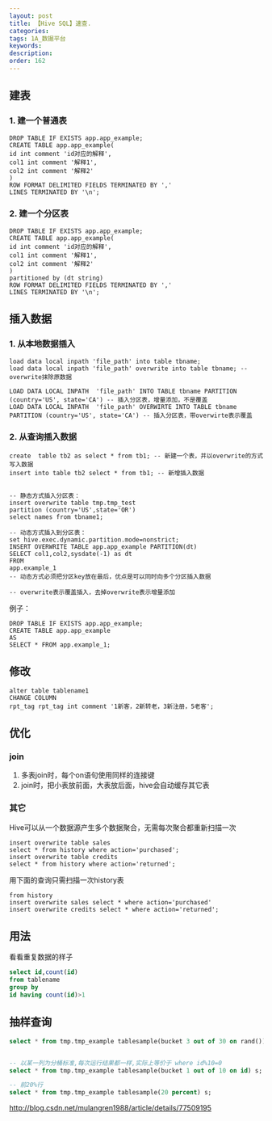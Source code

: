 ```yaml
---
layout: post
title: 【Hive SQL】速查.
categories:
tags: 1A_数据平台
keywords:
description:
order: 162
---
```


## 建表
### 1. 建一个普通表
```
DROP TABLE IF EXISTS app.app_example;
CREATE TABLE app.app_example(
id int comment 'id对应的解释',
col1 int comment '解释1',
col2 int comment '解释2'
)
ROW FORMAT DELIMITED FIELDS TERMINATED BY ','
LINES TERMINATED BY '\n';
```
### 2. 建一个分区表
```
DROP TABLE IF EXISTS app.app_example;
CREATE TABLE app.app_example(
id int comment 'id对应的解释',
col1 int comment '解释1',
col2 int comment '解释2'
)
partitioned by (dt string)
ROW FORMAT DELIMITED FIELDS TERMINATED BY ','
LINES TERMINATED BY '\n';
```
## 插入数据
### 1. 从本地数据插入
```
load data local inpath 'file_path' into table tbname;
load data local inpath 'file_path' overwrite into table tbname; -- overwrite抹除原数据

LOAD DATA LOCAL INPATH  'file_path' INTO TABLE tbname PARTITION (country='US', state='CA') -- 插入分区表，增量添加，不是覆盖
LOAD DATA LOCAL INPATH  'file_path' OVERWIRTE INTO TABLE tbname PARTITION (country='US', state='CA') -- 插入分区表，带overwirte表示覆盖
```

### 2. 从查询插入数据
```
create  table tb2 as select * from tb1; -- 新建一个表，并以overwrite的方式写入数据
insert into table tb2 select * from tb1; -- 新增插入数据


-- 静态方式插入分区表：
insert overwrite table tmp.tmp_test
partition (country='US',state='OR')
select names from tbname1;

-- 动态方式插入到分区表：
set hive.exec.dynamic.partition.mode=nonstrict;
INSERT OVERWRITE TABLE app.app_example PARTITION(dt)
SELECT col1,col2,sysdate(-1) as dt
FROM
app.example_1
-- 动态方式必须把分区key放在最后，优点是可以同时向多个分区插入数据

-- overwrite表示覆盖插入，去掉overwrite表示增量添加
```

例子：
```
DROP TABLE IF EXISTS app.app_example;
CREATE TABLE app.app_example
AS
SELECT * FROM app.example_1;
```

## 修改
```
alter table tablename1
CHANGE COLUMN
rpt_tag rpt_tag int comment '1新客，2新转老，3新注册，5老客';
```


## 优化

### join
1. 多表join时，每个on语句使用同样的连接键
1. join时，把小表放前面，大表放后面，hive会自动缓存其它表

### 其它
Hive可以从一个数据源产生多个数据聚合，无需每次聚合都重新扫描一次  
```
insert overwrite table sales
select * from history where action='purchased';
insert overwrite table credits
select * from history where action='returned';
```
用下面的查询只需扫描一次history表
```
from history
insert overwrite sales select * where action='purchased'
insert overwrite credits select * where action='returned';
```


## 用法
看看重复数据的样子

```sql
select id,count(id)
from tablename
group by
id having count(id)>1
```
## 抽样查询
```sql
select * from tmp.tmp_example tablesample(bucket 3 out of 30 on rand()) s;


-- 以某一列为分桶标准,每次运行结果都一样,实际上等价于 where id%10=0
select * from tmp.tmp_example tablesample(bucket 1 out of 10 on id) s;

-- 前20%行
select * from tmp.tmp_example tablesample(20 percent) s;
```




http://blog.csdn.net/mulangren1988/article/details/77509195
